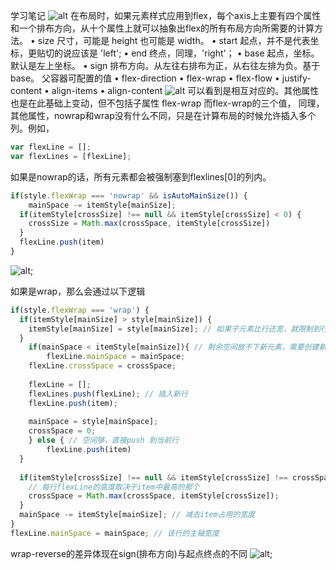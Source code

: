 学习笔记
![alt](https://img.alicdn.com/tfs/TB1KVRn44D1gK0jSZFsXXbldVXa-833-400.png)
在布局时，如果元素样式应用到flex，每个axis上主要有四个属性和一个排布方向，从十个属性上就可以抽象出flex的所有布局方向所需要的计算方法。
• size 尺寸，可能是 height 也可能是 width。
• start 起点，并不是代表坐标，更贴切的说应该是 'left';
• end 终点，同理，'right'；
• base 起点，坐标。默认是左上坐标。
• sign 排布方向。从左往右排布为正，从右往左排为负。基于 base。
父容器可配置的值
• flex-direction
• flex-wrap
• flex-flow
• justify-content
• align-items
• align-content
![alt](https://img.alicdn.com/tfs/TB1geXMp0Tfau8jSZFwXXX1mVXa-832-804.png)
可以看到是相互对应的。其他属性也是在此基础上变动，但不包括子属性
flex-wrap
而flex-wrap的三个值， 同理，其他属性，nowrap和wrap没有什么不同，只是在计算布局的时候允许插入多个列。例如，
``` javascript
var flexLine = [];
var flexLines = [flexLine];
```

如果是nowrap的话，所有元素都会被强制塞到flexlines[0]的列内。
``` js
if(style.flexWrap === 'nowrap' && isAutoMainSize()) {
    mainSpace -= itemStyle[mainSize];
  if(itemStyle[crossSize] !== null && itemStyle[crossSize] < 0) {
    crossSize = Math.max(crossSpace, itemStyle[crossSize])
  }
  flexLine.push(item)
}
```
![alt](https://img.alicdn.com/tfs/TB10ZXG4VP7gK0jSZFjXXc5aXXa-475-355.png);

如果是wrap，那么会通过以下逻辑
``` js
if(style.flexWrap === 'wrap') {
  if(itemStyle[mainSize] > style[mainSize]) {
    itemStyle[mainSize] = style[mainSize]; // 如果子元素比行还宽，就限制到行宽
  }
    if(mainSpace < itemStyle[mainSize]){ // 剩余空间放不下新元素，需要创建新行
        flexLine.mainSpace = mainSpace;
    flexLine.crossSpace = crossSpace;
    
    flexLine = [];
    flexLines.push(flexLine); // 插入新行
    flexLine.push(item);
    
    mainSpace = style[mainSpace];
    crossSpace = 0;
    } else { // 空间够，直接push 到当前行
        flexLine.push(item)
  }
  
  if(itemStyle[crossSize] !== null && itemStyle[crossSize] !== crossSpace) { 
    // 每行flexLine的高度取决于item中最高的那个
    crossSpace = Math.max(crossSpace, itemStyle[crossSize]);
  }
  mainSpace -= itemStyle[mainSize]; // 减去item占用的宽度
}
flexLine.mainSpace = mainSpace; // 该行的主轴宽度
```
wrap-reverse的差异体现在sign(排布方向)与起点终点的不同
![alt](https://img.alicdn.com/tfs/TB1NJ3frZVl614jSZKPXXaGjpXa-826-558.png);